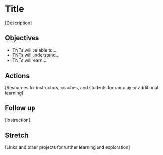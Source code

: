 # Title

[Description]

## Objectives

* TNTs will be able to...
* TNTs will understand...
* TNTs will learn...

## Actions

[Resources for instructors, coaches, and students for ramp up or additional learning]

## Follow up

[Instruction]

## Stretch

[Links and other projects for further learning and exploration]
